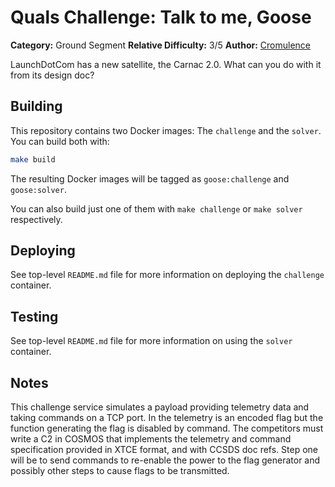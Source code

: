 # Quals Challenge: Talk to me, Goose #

**Category:** Ground Segment
**Relative Difficulty:** 3/5
**Author:** [Cromulence](https://cromulence.com/)

LaunchDotCom has a new satellite, the Carnac 2.0. What can you do with it
from its design doc?


## Building ##

This repository contains two Docker images: The `challenge` and the `solver`.
You can build both with:

```sh
make build
```

The resulting Docker images will be tagged as `goose:challenge` and
`goose:solver`.

You can also build just one of them with `make challenge` or `make solver`
respectively.


## Deploying ##

See top-level `README.md` file for more information on deploying the
`challenge` container.


## Testing ##

See top-level `README.md` file for more information on using the `solver`
container.


## Notes ##

This challenge service simulates a payload providing telemetry data and
taking commands on a TCP port. In the telemetry is an encoded flag but the
function generating the flag is disabled by command. The competitors must
write a C2 in COSMOS that implements the telemetry and command specification
provided in XTCE format, and with CCSDS doc refs. Step one will be to send
commands to re-enable the power to the flag generator and possibly other
steps to cause flags to be transmitted.
